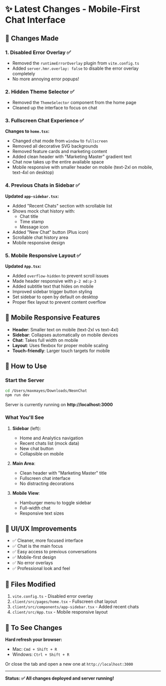 # ✨ Latest Changes - Mobile-First Chat Interface

## 🎯 Changes Made

### 1. **Disabled Error Overlay** ✅
- Removed the `runtimeErrorOverlay` plugin from `vite.config.ts`
- Added `server.hmr.overlay: false` to disable the error overlay completely
- No more annoying error popups!

### 2. **Hidden Theme Selector** ✅
- Removed the `ThemeSelector` component from the home page
- Cleaned up the interface to focus on chat

### 3. **Fullscreen Chat Experience** ✅
**Changes to `home.tsx`:**
- Changed chat mode from `window` to `fullscreen`
- Removed all decorative SVG backgrounds
- Removed feature cards and marketing content
- Added clean header with "Marketing Master" gradient text
- Chat now takes up the entire available space
- Mobile responsive with smaller header on mobile (text-2xl on mobile, text-4xl on desktop)

### 4. **Previous Chats in Sidebar** ✅
**Updated `app-sidebar.tsx`:**
- Added "Recent Chats" section with scrollable list
- Shows mock chat history with:
  - Chat title
  - Time stamp
  - Message icon
- Added "New Chat" button (Plus icon)
- Scrollable chat history area
- Mobile responsive design

### 5. **Mobile Responsive Layout** ✅
**Updated `App.tsx`:**
- Added `overflow-hidden` to prevent scroll issues
- Made header responsive with `p-2 md:p-3`
- Added subtitle text that hides on mobile
- Improved sidebar trigger button styling
- Set sidebar to open by default on desktop
- Proper flex layout to prevent content overflow

## 📱 Mobile Responsive Features

- **Header**: Smaller text on mobile (text-2xl vs text-4xl)
- **Sidebar**: Collapses automatically on mobile devices
- **Chat**: Takes full width on mobile
- **Layout**: Uses flexbox for proper mobile scaling
- **Touch-friendly**: Larger touch targets for mobile

## 🚀 How to Use

### Start the Server
```bash
cd /Users/maxmayes/Downloads/NeonChat
npm run dev
```

Server is currently running on **http://localhost:3000**

### What You'll See

1. **Sidebar** (left):
   - Home and Analytics navigation
   - Recent chats list (mock data)
   - New chat button
   - Collapsible on mobile

2. **Main Area**:
   - Clean header with "Marketing Master" title
   - Fullscreen chat interface
   - No distracting decorations

3. **Mobile View**:
   - Hamburger menu to toggle sidebar
   - Full-width chat
   - Responsive text sizes

## 🎨 UI/UX Improvements

- ✅ Cleaner, more focused interface
- ✅ Chat is the main focus
- ✅ Easy access to previous conversations
- ✅ Mobile-first design
- ✅ No error overlays
- ✅ Professional look and feel

## 📝 Files Modified

1. `vite.config.ts` - Disabled error overlay
2. `client/src/pages/home.tsx` - Fullscreen chat layout
3. `client/src/components/app-sidebar.tsx` - Added recent chats
4. `client/src/App.tsx` - Mobile responsive layout

## 🔄 To See Changes

**Hard refresh your browser:**
- Mac: `Cmd + Shift + R`
- Windows: `Ctrl + Shift + R`

Or close the tab and open a new one at `http://localhost:3000`

---

**Status: ✅ All changes deployed and server running!**

